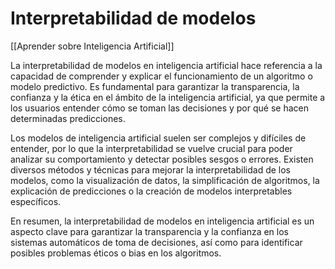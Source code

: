 # Interpretabilidad de modelos

[[Aprender sobre Inteligencia Artificial]]

La interpretabilidad de modelos en inteligencia artificial hace referencia a la capacidad de comprender y explicar el funcionamiento de un algoritmo o modelo predictivo. Es fundamental para garantizar la transparencia, la confianza y la ética en el ámbito de la inteligencia artificial, ya que permite a los usuarios entender cómo se toman las decisiones y por qué se hacen determinadas predicciones.

Los modelos de inteligencia artificial suelen ser complejos y difíciles de entender, por lo que la interpretabilidad se vuelve crucial para poder analizar su comportamiento y detectar posibles sesgos o errores. Existen diversos métodos y técnicas para mejorar la interpretabilidad de los modelos, como la visualización de datos, la simplificación de algoritmos, la explicación de predicciones o la creación de modelos interpretables específicos.

En resumen, la interpretabilidad de modelos en inteligencia artificial es un aspecto clave para garantizar la transparencia y la confianza en los sistemas automáticos de toma de decisiones, así como para identificar posibles problemas éticos o bias en los algoritmos.
